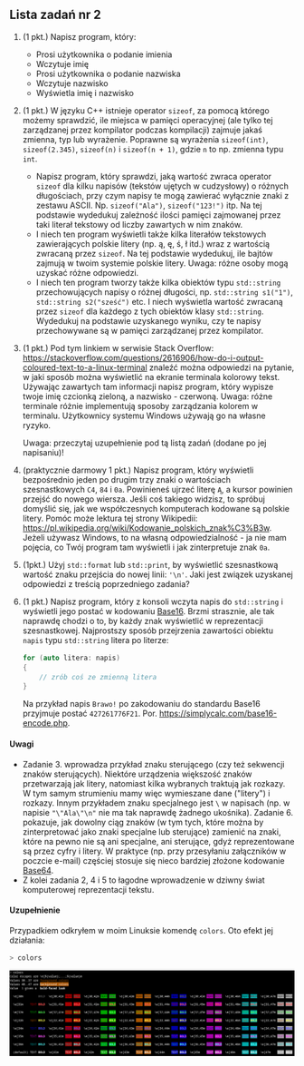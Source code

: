## Lista zadań nr 2

1. (1 pkt.) Napisz program, który:
   - Prosi użytkownika o podanie imienia
   - Wczytuje imię
   - Prosi użytkownika o podanie nazwiska
   - Wczytuje nazwisko
   - Wyświetla imię i nazwisko

2. (1 pkt.) W języku C++ istnieje operator `sizeof`, za pomocą którego możemy sprawdzić, ile miejsca w pamięci operacyjnej (ale tylko tej zarządzanej przez kompilator podczas kompilacji) zajmuje jakaś zmienna, typ lub wyrażenie. Poprawne są wyrażenia `sizeof(int)`, `sizeof(2.345)`,  `sizeof(n)` i `sizeof(n + 1)`, gdzie `n` to np. zmienna typu `int`. 
   - Napisz program, który sprawdzi, jaką wartość zwraca operator `sizeof` dla kilku napisów (tekstów ujętych w cudzysłowy) o różnych długościach, przy czym napisy te mogą zawierać wyłącznie znaki   z zestawu ASCII. Np. `sizeof("Ala")`, `sizeof("123!")` itp. Na tej podstawie wydedukuj zależność ilości pamięci zajmowanej przez taki literał tekstowy od liczby zawartych w nim znaków. 
   - I niech ten program wyświetli także kilka literałów tekstowych zawierających polskie litery (np. ą, ę, ś, ł itd.) wraz z wartością zwracaną przez `sizeof`. Na tej podstawie wydedukuj, ile bajtów zajmują w twoim systemie polskie litery. Uwaga: różne osoby mogą uzyskać różne odpowiedzi.
   - I niech ten program tworzy także kilka obiektów typu `std::string` przechowujących napisy o różnej długości, np. `std::string s1("1")`,  `std::string s2("sześć")` etc. I niech wyświetla wartość zwracaną przez `sizeof` dla każdego z tych obiektów klasy `std::string`. Wydedukuj na podstawie uzyskanego wyniku, czy te napisy przechowywane są w pamięci zarządzanej przez kompilator.

3. (1 pkt.) Pod tym linkiem w serwisie Stack Overflow: https://stackoverflow.com/questions/2616906/how-do-i-output-coloured-text-to-a-linux-terminal znaleźć można odpowiedzi na pytanie, w jaki sposób można wyświetlić na ekranie terminala kolorowy tekst. Używając zawartych tam informacji napisz program, który wypisze twoje imię czcionką zieloną, a nazwisko - czerwoną. Uwaga: różne terminale różnie implementują sposoby zarządzania kolorem w terminalu. Użytkownicy systemu Windows używają go na własne ryzyko. 

   Uwaga: przeczytaj uzupełnienie pod tą listą zadań (dodane po jej napisaniu)! 

4. (praktycznie darmowy 1 pkt.) Napisz program, który wyświetli bezpośrednio jeden po drugim trzy znaki o wartościach szesnastkowych `C4`, `84` i `0a`. Powinieneś ujrzeć literę `Ą`, a kursor powinien przejść do nowego wiersza. Jeśli coś takiego widzisz, to spróbuj domyślić się, jak we współczesnych komputerach kodowane są polskie litery. Pomóc może lektura tej strony Wikipedii: https://pl.wikipedia.org/wiki/Kodowanie_polskich_znak%C3%B3w. Jeżeli używasz Windows, to na własną odpowiedzialność - ja nie mam pojęcia, co Twój program tam wyświetli i jak zinterpretuje znak `0a`.

5. (1pkt.) Użyj `std::format` lub `std::print`, by wyświetlić szesnastkową wartość znaku przejścia do nowej linii: `'\n'`. Jaki jest związek uzyskanej odpowiedzi z treścią poprzedniego zadania? 

6. (1 pkt.) Napisz program, który z konsoli wczyta napis do `std::string` i wyświetli jego postać w kodowaniu [Base16](https://pl.wikipedia.org/wiki/Szesnastkowy_system_liczbowy).  Brzmi strasznie, ale tak naprawdę chodzi o to, by każdy znak wyświetlić w reprezentacji szesnastkowej. 
   Najprostszy sposób przejrzenia zawartości obiektu `napis` typu `std::string` litera po literze:

   ```c++       
   for (auto litera: napis)
   {
       // zrób coś ze zmienną litera
   }
   ```

   Na przykład napis `Brawo!` po zakodowaniu do standardu Base16 przyjmuje postać `427261776F21`. Por. https://simplycalc.com/base16-encode.php.  

#### Uwagi

- Zadanie 3. wprowadza przykład znaku sterującego (czy też sekwencji znaków sterujących). Niektóre urządzenia większość znaków przetwarzają jak litery, natomiast kilka wybranych traktują jak rozkazy. W tym samym strumieniu mamy więc wymieszane dane ("litery") i rozkazy. Innym przykładem znaku specjalnego jest `\` w napisach (np. w napisie `"\"Ala\"\n"` nie ma tak naprawdę żadnego ukośnika). Zadanie 6. pokazuje, jak dowolny ciąg znaków (w tym tych, które można by zinterpretować jako znaki specjalne lub sterujące) zamienić na znaki, które na pewno nie są ani specjalne, ani sterujące, gdyż reprezentowane są przez cyfry i litery. W praktyce (np. przy przesyłaniu załączników w poczcie e-mail) częściej stosuje się nieco bardziej złożone kodowanie [Base64](https://pl.wikipedia.org/wiki/Base64).
- Z kolei zadania 2, 4 i 5 to łagodne wprowadzenie w dziwny świat komputerowej reprezentacji tekstu.  

#### Uzupełnienie

Przypadkiem odkryłem w moim Linuksie komendę `colors`. Oto efekt jej działania:

```bash
> colors
```

![](../img/02/colors.png)
